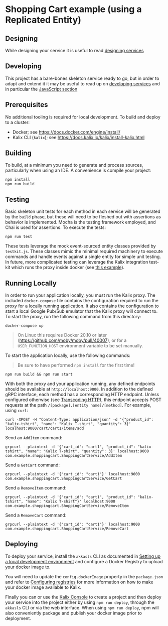 # Shopping Cart example (using a Replicated Entity)

## Designing

While designing your service it is useful to read [designing services](https://docs.kalix.io/designing/index.html)

## Developing

This project has a bare-bones skeleton service ready to go, but in order to adapt and extend it it may be useful to
read up on [developing services](https://docs.kalix.io/developing/index.html) and in
particular the [JavaScript section](https://docs.kalix.io/javascript/index.html)

## Prerequisites

No additional tooling is required for local development. To build and deploy to a cluster:

- Docker; see https://docs.docker.com/engine/install/
- Kalix CLI (`kalix`); see https://docs.kalix.io/kalix/install-kalix.html

## Building

To build, at a minimum you need to generate and process sources, particularly when using an IDE.
A convenience is compile your project:

```shell
npm install
npm run build
```

## Testing

Basic skeleton unit tests for each method in each service will be generated by the `build` phase, but these will need to be fleshed out with assertions as behavior is implemented.
Mocha is the testing framework employed, and Chai is used for assertions. To execute the tests:

```shell
npm run test
```

These tests leverage the mock event-sourced entity classes provided by `testkit.js`. These classes mimic the minimal required machinery to execute commands and handle events against a single entity for simple unit testing.
In future, more complicated testing can leverage the Kalix integration test-kit which runs the proxy inside docker (see [this example](https://github.com/lightbend/kalix-proxy/blob/master/javascript-sdk/integration-test/integration-testkit-test.js)).

## Running Locally

In order to run your application locally, you must run the Kalix proxy. The included `docker-compose` file
contains the configuration required to run the proxy for a locally running application. It also contains the
configuration to start a local Google Pub/Sub emulator that the Kalix proxy will connect to. To start the
proxy, run the following command from this directory:

```
docker-compose up
```

> On Linux this requires Docker 20.10 or later (https://github.com/moby/moby/pull/40007),
> or for a `USER_FUNCTION_HOST` environment variable to be set manually.

To start the application locally, use the following commands:

> Be sure to have performed `npm install` for the first time!

```shell
npm run build && npm run start
```

With both the proxy and your application running, any defined endpoints should be available at `http://localhost:9000`. In addition to the defined gRPC interface, each method has a corresponding HTTP endpoint. Unless configured otherwise (see [Transcoding HTTP](https://docs.kalix.io/javascript/proto.html#_transcoding_http)), this endpoint accepts POST requests at the path `/[package].[entity name]/[method]`. For example, using `curl`:

```shell
curl -XPOST -H "Content-Type: application/json" -d '{"product_id": "kalix-tshirt", "name": "Kalix T-shirt", "quantity": 3}' localhost:9000/cart/cart1/items/add
```

Send an `AddItem` command:

```shell
grpcurl --plaintext -d '{"cart_id": "cart1", "product_id": "kalix-tshirt", "name": "Kalix T-shirt", "quantity": 3}' localhost:9000 com.example.shoppingcart.ShoppingCartService/AddItem
```

Send a `GetCart` command:

```shell
grpcurl --plaintext -d '{"cart_id": "cart1"}' localhost:9000 com.example.shoppingcart.ShoppingCartService/GetCart
```

Send a `RemoveItem` command:

```shell
grpcurl --plaintext -d '{"cart_id": "cart1", "product_id": "kalix-tshirt", "name": "Kalix T-shirt"}' localhost:9000 com.example.shoppingcart.ShoppingCartService/RemoveItem
```

Send a `RemoveCart` command:

```shell
grpcurl --plaintext -d '{"cart_id": "cart1"}' localhost:9000 com.example.shoppingcart.ShoppingCartService/RemoveCart
```

## Deploying

To deploy your service, install the `akkasls` CLI as documented in [Setting up a local development
environment](https://docs.kalix.io/getting-started/set-up-development-env.html) and
configure a Docker Registry to upload your docker image to.

You will need to update the `config.dockerImage` property in the `package.json` and refer to [Configuring
registries](https://docs.kalix.io/projects/container-registries.html) for more
information on how to make your docker image available to Kalix.

Finally you can or use the [Kalix Console](https://console.kalix.io) to create a project and then
deploy your service into the project either by using `npm run deploy`, through the `akkasls` CLI or via the web
interface. When using `npm run deploy`, npm will also conveniently package and publish your docker image prior to
deployment.

